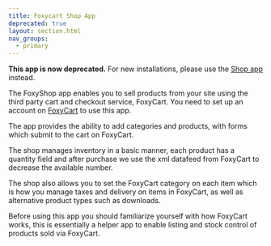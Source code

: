 ```yaml
---
title: Foxycart Shop App
deprecated: true
layout: section.html
nav_groups:
  - primary
---
```


**This app is now deprecated.** For new installations, please use the [Shop app](/addons/shop/) instead.

The FoxyShop app enables you to sell products from your site using the
third party cart and checkout service, FoxyCart. You need to set up an
account on [FoxyCart](http://www.foxycart.com/) to use this app.

The app provides the ability to add categories and products, with forms
which submit to the cart on FoxyCart.

The shop manages inventory in a basic manner, each product has a
quantity field and after purchase we use the xml datafeed from FoxyCart
to decrease the available number.

The shop also allows you to set the FoxyCart category on each item which
is how you manage taxes and delivery on items in FoxyCart, as well as
alternative product types such as downloads.

Before using this app you should familiarize yourself with how FoxyCart
works, this is essentially a helper app to enable listing and stock
control of products sold via FoxyCart.
